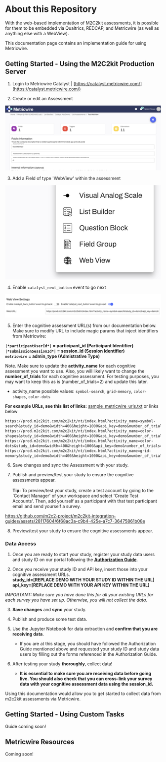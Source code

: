# About this Repository

With the web-based implementation of M2C2kit assessments, it is possible for them to be embedded via Qualtrics, REDCAP, and Metricwire (as well as anything else with a WebView).

This documentation page contains an implementation guide for using Metricwire. 

## Getting Started - Using the M2C2kit Production Server

1. Login to Metricwire Catalyst | [https://catalyst.metricwire.com/](https://catalyst.metricwire.com/)

2. Create or edit an Assessment

![Assessment view](metricwire_assessment.png "Assessment view")

3. Add a Field of type 'WebView' within the assessment

![Add `WebView`](metricwire_webview.png "Add `WebView`")

4. Enable `catalyst_next_button` event to go next

![Enable `catalyst_next_button` event to go next](metricwire_next.png "Enable `catalyst_next_button` event to go next")

5. Enter the cognitive assessment URL(s) from our documentation below. Make sure to modify URL to include magic params that inject identifiers from Metricwire:

**`|*participantUserId*|` = participant_id (Participant Identifier)** <br>
**`|*submissionSessionId*|` = session_id (Session Identifier)** <br>
**`metricwire` = admin_type (Admistrative Type)** <br>

Note. Make sure to update the **activity_name** for each cognitive assessment you want to use. Also, you will likely want to change the **number_of_trials** for each cognitive assessment. For testing purposes, you may want to keep this as is (number_of_trials=2) and update this later.

- activity_name possible values: `symbol-search`, `grid-memory`, `color-shapes`, `color-dots`


**For example URLs, see this list of links:**
[sample_metricwire_urls.txt](sample_metricwire_urls.txt) or links below

```
https://prod.m2c2kit.com/m2c2kit/nt/index.html?activity_name=symbol-search&study_id=demo&width=400&height=1000&api_key=demo&number_of_trials=2::int&show_quit_button=false::boolean&participant_id=|*participantUserId*|&session_id=|*submissionSessionId*|&admin_type=metricwire
https://prod.m2c2kit.com/m2c2kit/nt/index.html?activity_name=color-shapes&study_id=demo&width=400&height=1000&api_key=demo&number_of_trials=2::int&show_quit_button=false::boolean&participant_id=|*participantUserId*|&session_id=|*submissionSessionId*|&admin_type=metricwire
https://prod.m2c2kit.com/m2c2kit/nt/index.html?activity_name=color-dots&study_id=demo&width=400&height=1000&api_key=demo&number_of_trials=2::int&show_quit_button=false::boolean&participant_id=|*participantUserId*|&session_id=|*submissionSessionId*|&admin_type=metricwire
https://prod.m2c2kit.com/m2c2kit/nt/index.html?activity_name=grid-memory&study_id=demo&width=400&height=1000&api_key=demo&number_of_trials=2::int&show_quit_button=false::boolean&participant_id=|*participantUserId*|&session_id=|*submissionSessionId*|&admin_type=metricwire
```


6. Save changes and sync the Assessment with your study.

7. Publish and preview/test your study to ensure the cognitive assessments appear. <br> <br>
    **Tip:** To preview/test your study, create a test account by going to the 'Contact Manager' of your workspace and select 'Create Test Accounts'. Then, add yourself as a participant with that test participant email and             send yourself a survey. 

https://github.com/m2c2-project/m2c2kit-integration-guides/assets/28117604/6f68ac3a-c9b4-425e-a7c7-36475861b08e


8. Preview/test your study to ensure the cognitive assessments appear.

### Data Access

1. Once you are ready to start your study, register your study data users and study ID on our portal following the [**Authorization Guide**](https://github.com/m2c2-project/m2c2kit-integration-guides/blob/main/docs/authorization_guide.md). 

2. Once you receive your study ID and API key, insert those into your cognitive assessment URLs. <br>
**study_id=[REPLACE DEMO WITH YOUR STUDY ID WITHIN THE URL]** <br>
**api_key=[REPLACE DEMO WITH YOUR API KEY WITHIN THE URL]**

*IMPORTANT: Make sure you have done this for all your existing URLs for each survey you have set up. Otherwise, you will not collect the data.*

3. **Save changes** and **sync** your study.

4. Publish and produce some test data.

5. Use the Jupyter Notebook for data extraction and **confirm that you are receiving data**.
    - If you are at this stage, you should have followed the Authorization Guide mentioned above and requested your study ID and study data users by filling out the forms referenced in the Authorization Guide.

6. After testing your study **thoroughly**, collect data!
    - **It is essential to make sure you are receiving data before going live. You should also check that you can cross-link your survey data with your cognitive assessment data using the session_id.** 

Using this documentation would allow you to get started to collect data from m2c2kit assessments via Metricwire.


## Getting Started - Using Custom Tasks

Guide coming soon!

## Metricwire Resources

Coming soon!
